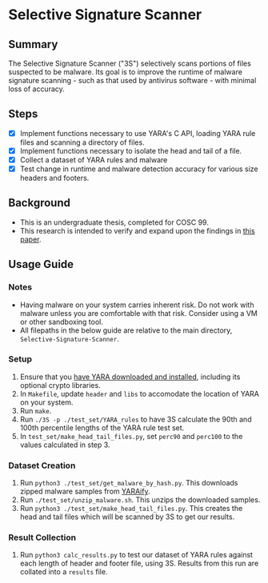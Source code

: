 # Selective Signature Scanner
## Summary
The Selective Signature Scanner ("3S") selectively scans portions of files suspected to be malware. Its goal is to improve the runtime of malware signature scanning - such as that used by antivirus software - with minimal loss of accuracy.

## Steps
- [x] Implement functions necessary to use YARA's C API, loading YARA rule files and scanning a directory of files.
- [x] Implement functions necessary to isolate the head and tail of a file.
- [x] Collect a dataset of YARA rules and malware
- [x] Test change in runtime and malware detection accuracy for various size headers and footers.

## Background
* This is an undergraduate thesis, completed for COSC 99.
* This research is intended to verify and expand upon the findings in [this paper](https://doi.org/10.1088/1742-6596/2131/2/022086).

## Usage Guide
### Notes
* Having malware on your system carries inherent risk. Do not work with malware unless you are comfortable with that risk. Consider using a VM or other sandboxing tool.
* All filepaths in the below guide are relative to the main directory, `Selective-Signature-Scanner`.

### Setup 
1. Ensure that you [have YARA downloaded and installed](https://yara.readthedocs.io/en/stable/gettingstarted.html), including its optional crypto libraries.
2. In `Makefile`, update `header` and `libs` to accomodate the location of YARA on your system.
3. Run `make`.
4. Run `./3S -p ./test_set/YARA_rules` to have 3S calculate the 90th and 100th percentile lengths of the YARA rule test set.
5. In `test_set/make_head_tail_files.py`, set `perc90` and `perc100` to the values calculated in step 3.

### Dataset Creation
1. Run `python3 ./test_set/get_malware_by_hash.py`. This downloads zipped malware samples from [YARAify](https://yaraify.abuse.ch/).
2. Run `./test_set/unzip_malware.sh`. This unzips the downloaded samples.
3. Run `python3 ./test_set/make_head_tail_files.py`. This creates the head and tail files which will be scanned by 3S to get our results.

### Result Collection
1. Run `python3 calc_results.py` to test our dataset of YARA rules against each length of header and footer file, using 3S. Results from this run are collated into a `results` file.
